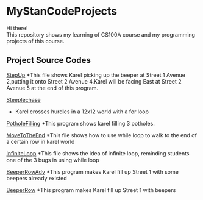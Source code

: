 # MyStanCodeProjects
Hi there!\
This repository shows my learning of CS100A course and my programming projects of this course.

## Project Source Codes
[StepUp](https://github.com/SophieHsiao/MyStanCodeProjects/blob/26ed224d7b7225c809d86c43735a2c60987fd945/Python%20Projects/StepUp.py)
  *This file shows Karel picking up the beeper at Street 1 Avenue 2,putting it onto Street 2 Avenue 4.Karel will be facing East at Street 2 Avenue 5 at the end of this program.

[Steeplechase](https://github.com/SophieHsiao/MyStanCodeProjects/blob/26ed224d7b7225c809d86c43735a2c60987fd945/Python%20Projects/Steeplechase.py)
  * Karel crosses hurdles in a 12x12 world with a for loop 

[PotholeFilling](https://github.com/SophieHsiao/MyStanCodeProjects/blob/26ed224d7b7225c809d86c43735a2c60987fd945/Python%20Projects/PotholeFilling.py)
  *This program shows karel filling 3 potholes.

[MoveToTheEnd](https://github.com/SophieHsiao/MyStanCodeProjects/blob/26ed224d7b7225c809d86c43735a2c60987fd945/Python%20Projects/MoveToTheEnd.py)
  *This file shows how to use while loop to walk to the end of a certain row in karel world

[InfiniteLoop](https://github.com/SophieHsiao/MyStanCodeProjects/blob/26ed224d7b7225c809d86c43735a2c60987fd945/Python%20Projects/InfiniteLoop.py)
  *This file shows the idea of infinite loop, reminding students one of the 3 bugs in using while loop

[BeeperRowAdv](https://github.com/SophieHsiao/MyStanCodeProjects/blob/26ed224d7b7225c809d86c43735a2c60987fd945/Python%20Projects/BeeperRowAdv.py)
  *This program makes Karel fill up Street 1 with some beepers already existed

[BeeperRow](https://github.com/SophieHsiao/MyStanCodeProjects/blob/26ed224d7b7225c809d86c43735a2c60987fd945/Python%20Projects/BeeperRow.py)
  *This program makes Karel fill up Street 1 with beepers
